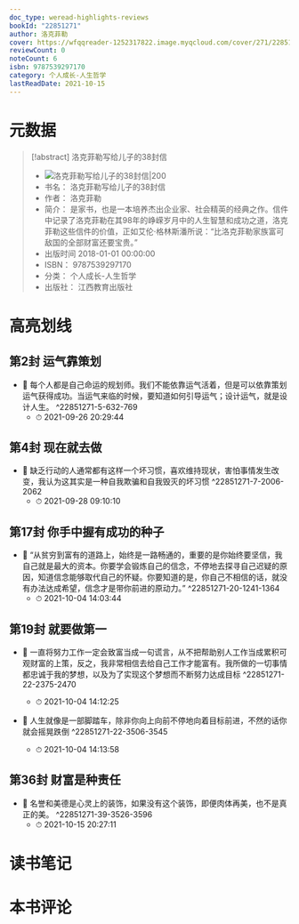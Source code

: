 ```yaml
---
doc_type: weread-highlights-reviews
bookId: "22851271"
author: 洛克菲勒
cover: https://wfqqreader-1252317822.image.myqcloud.com/cover/271/22851271/t7_22851271.jpg
reviewCount: 0
noteCount: 6
isbn: 9787539297170
category: 个人成长-人生哲学
lastReadDate: 2021-10-15
---
```

# 元数据
> [!abstract] 洛克菲勒写给儿子的38封信
> - ![ 洛克菲勒写给儿子的38封信|200](https://wfqqreader-1252317822.image.myqcloud.com/cover/271/22851271/t7_22851271.jpg)
> - 书名： 洛克菲勒写给儿子的38封信
> - 作者： 洛克菲勒
> - 简介： 是家书，也是一本培养杰出企业家、社会精英的经典之作。信件中记录了洛克菲勒在其98年的峥嵘岁月中的人生智慧和成功之道，洛克菲勒这些信件的价值，正如艾伦·格林斯潘所说：“比洛克菲勒家族富可敌国的全部财富还要宝贵。”
> - 出版时间 2018-01-01 00:00:00
> - ISBN： 9787539297170
> - 分类： 个人成长-人生哲学
> - 出版社： 江西教育出版社

# 高亮划线

## 第2封 运气靠策划


- 📌 每个人都是自己命运的规划师。我们不能依靠运气活着，但是可以依靠策划运气获得成功。当运气来临的时候，要知道如何引导运气；设计运气，就是设计人生。 ^22851271-5-632-769
    - ⏱ 2021-09-26 20:29:44 
## 第4封 现在就去做


- 📌 缺乏行动的人通常都有这样一个坏习惯，喜欢维持现状，害怕事情发生改变，我认为这其实是一种自我欺骗和自我毁灭的坏习惯 ^22851271-7-2006-2062
    - ⏱ 2021-09-28 09:10:10 
## 第17封 你手中握有成功的种子


- 📌 “从贫穷到富有的道路上，始终是一路畅通的，重要的是你始终要坚信，我自己就是最大的资本。你要学会锻炼自己的信念，不停地去探寻自己迟疑的原因，知道信念能够取代自己的怀疑。你要知道的是，你自己不相信的话，就没有办法达成希望，信念才是带你前进的原动力。” ^22851271-20-1241-1364
    - ⏱ 2021-10-04 14:03:44 
## 第19封 就要做第一


- 📌 一直将努力工作一定会致富当成一句谎言，从不把帮助别人工作当成累积可观财富的上策，反之，我非常相信去给自己工作才能富有。我所做的一切事情都忠诚于我的梦想，以及为了实现这个梦想而不断努力达成目标 ^22851271-22-2375-2470
    - ⏱ 2021-10-04 14:12:25 

- 📌 人生就像是一部脚踏车，除非你向上向前不停地向着目标前进，不然的话你就会摇晃跌倒 ^22851271-22-3506-3545
    - ⏱ 2021-10-04 14:13:58 
## 第36封 财富是种责任


- 📌 名誉和美德是心灵上的装饰，如果没有这个装饰，即便肉体再美，也不是真正的美。 ^22851271-39-3526-3596
    - ⏱ 2021-10-15 20:27:11 
# 读书笔记

# 本书评论
